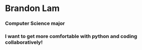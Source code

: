 # Brandon Lam
### Computer Science major
### I want to get more comfortable with python and coding collaboratively!
